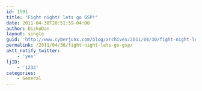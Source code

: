 ```yaml
---
id: 1591
title: "Fight night! lets go GSP!"
date: 2011-04-30T20:51:59-04:00
author: DizkoDan
layout: single
guid: 'http://www.cyberjunx.com/blog/archives/2011/04/30/fight-night-lets-go-gsp/'
permalink: /2011/04/30/fight-night-lets-go-gsp/
aktt_notify_twitter:
    - 'yes'
ljID:
    - '1232'
categories:
    - General
---
```


<div class="posterous_autopost"></div>